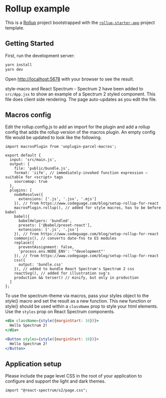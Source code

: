 # Rollup example

This is a [Rollup](https://rollupjs.org/) project bootstrapped with the [`rollup-starter-app`](https://github.com/rollup/rollup-starter-app) project template.

## Getting Started

First, run the development server:

```bash
yarn install
yarn dev
```

Open [http://localhost:5678](http://localhost:5678) with your browser to see the result.

style-macro and React Spectrum - Spectrum 2 have been added to `src/App.jsx` to show an example of a Spectrum 2 styled component. This file does client side rendering. The page auto-updates as you edit the file.

## Macros config

Edit the rollup.config.js to add an import for the plugin and add a rollup config that adds the rollup version of the macros plugin. An empty config file would be updated to look like the following.

```
import macrosPlugin from 'unplugin-parcel-macros';

export default {
  input: 'src/main.js',
  output: {
    file: 'public/bundle.js',
    format: 'iife', // immediately-invoked function expression — suitable for <script> tags
    sourcemap: true
  },
  plugins: [
    nodeResolve({
      extensions: ['.js', '.jsx', '.mjs']
    }), // from https://www.codeguage.com/blog/setup-rollup-for-react
    macrosPlugin.rollup(), // added for style macros, has to be before babel
    babel({
      babelHelpers: 'bundled',
      presets: ['@babel/preset-react'],
      extensions: ['.js', '.jsx']
    }), // from https://www.codeguage.com/blog/setup-rollup-for-react
    commonjs(), // converts date-fns to ES modules
    replace({
      preventAssignment: false,
      'process.env.NODE_ENV': '"development"'
    }), // from https://www.codeguage.com/blog/setup-rollup-for-react
    css({
      output: 'bundle.css'
    }), // added to bundle React Spectrum's Spectrum 2 css
    reactSvg(), // added for illustration svg's
    production && terser() // minify, but only in production
  ]
};
```

To use the spectrum-theme via macros, pass your styles object to the style() macro and set the result as a new function. This new function or style() should be used within a `className` prop to style your html elements. Use the `styles` prop on React Spectrum components.

```jsx
<div className={style({marginStart: 16})}>
  Hello Spectrum 2!
</div>
```

```jsx
<Button styles={style({marginStart: 16})}>
  Hello Spectrum 2!
</Button>
```

## Application setup

Please include the page level CSS in the root of your application to configure and support the light and dark themes.

```
import "@react-spectrum/s2/page.css";
```
